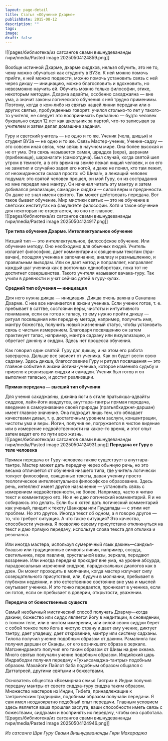 ```yaml
---
layout: page-detail
title: Статья «Обучение Дхарме»
publishDate: 2015-08-12
description: ""
tags: 
image: 
draft: false
---
```

![[pages/библиотека/из сатсангов свами вишнудевананды гири/media/Pasted image 20250504124859.png]]
  
 Вообще истинной Дхарме, дхарме сиддхов, нельзя обучить, это не то, чему можно обучаться как студенту в ВУЗе. К ней можно помочь прийти, к ней можно подвести, можно помочь установить связь с ней через дикшу — инициацию, можно благословить и вдохновить, но невозможно научить ей. Обучить можно только философии, этике, некоторым методам. Дхарма адвайты, особенно сахаджаяна — вне ума, а значит законы логического обучения к ней трудно применимы. Поэтому, когда о ком-либо из святых нашей линии передачи или о других святых, пробужденных говорят: учился столько-то лет у такого-то учителя, не следует это воспринимать буквально — будто человек буквально сидел 12 лет как школьник за партой, что-то записывал за учителем и затем делал домашние задания. 

 Гуру и светский учитель — не одно и то же. Ученик (чела, шишья) и студент ВУЗа — не одно и то же. Связь Мастер-ученик, Учение-садху — это совсем иная связь, чем связь в научном мире. Она более высокая и не от ума. Эта связь называется самая, шраддха (вера), шаранам (прибежище), шаранагати (самоотдача). Был случай, когда святой шел утром в темноте, а в это время на земле лежал нищий человек, и он его не заметил и случайно задел его ногой, и даже не понял, кто там лежит, от неожиданности сказал просто: «О Шива!», а лежащий человек подумал: это святой человек прошел, он мой Гуру, он из сострадания ко мне передал мне мантру. Он начинал читать эту мантру и затем добивался реализации, самадхи и сиддхи — силой веры и преданности. Он даже не знал имени святого. Так может действовать передача. Вот такое бывает обучение. Мир мистики святых — это не обучение в светских институтах на факультете философии. Хотя и такое обучение для некоторых не отвергается, но оно не главное.   
![[pages/библиотека/из сатсангов свами вишнудевананды гири/media/Pasted image 20250504124917.png]]
  
**Три типа обучения Дхарме. Интеллектуальное обучение** 

 Низший тип — это интеллектуальное, философское обучение. Или обучение методу. Оно необходимо для обычных людей. Учитель излагает философию, дает комментарии к священным текстам (пра-вачан), поощряя ученика к запоминанию, анализу и размышлению, и правильным выводам. Или он дает метод и поправляет, направляет каждый шаг ученика как в восточных единоборствах, пока тот не достигнет совершенства. Такого учителя называют вачака-гуру. Так учили в древности и учат сейчас детей в гуру-кулах. 

  
**Средний тип обучения — инициация** 

 Для него нужна дикша — инициация. Дикша очень важна в Санатана Дхарме. С нее все начинается в жизни ученика. Если ученик готов, т. е. пребывает в саттве, состоянии веры, чистоты и интуитивного понимания, если он готов к тапасу, то ему нужно пройти дикшу — ритуал посвящения или передачу метода, например, получить имя, мантру божества, получить новый жизненный статус, чтобы установить связь с чистым измерением. Благодаря посвящению он затем практикует тапас, например, мантра садхану или визуализацию, и обретает джняну и сиддхи. Здесь нет процесса обучения. 

 Как говорил один святой: Гуру дал дикшу, и на этом его работа завершена. Дальше все зависит от ученика. Как он будет вести свою садхану. Здесь дикша, благословение Гуру и ритуал посвящения — это главное событие в жизни йогина-ученика, которое изменило судьбу и привело к реализации сиддхи и самадхи. Ученик был готов и он выполнил тапасью, и достиг реализации. 

  
**Прямая передача — высший тип обучения** 

 Для учения сахаджаяны, джняна йоги в стиле пратьякша-адвайты сиддхов, лайя-йоги авадхутов, ануттара-тантры прямая передача, введение в самоузнавание своей природы (пратьябхиджня-даршан) имеет главное значение. Она подходит лишь тем, кто обладает качествами дивья, т. е. достаточным уровнем заслуги, концентрации, чистоты ума и веры. Йогин, получив ее, погружается в чистое видение или в измерение недвойственности на какое-то время, и этот опыт затем ведет его по пути всю жизнь.   
  ![[pages/библиотека/из сатсангов свами вишнудевананды гири/media/Pasted image 20250504124931.png]]
**Передача от Гуру в теле человека** 

 Прямая передача от Гуру-человека также существует в ануттара-тантре. Мастер может дать передачу через обычную речь, но это весьма отличается от обучения низшего типа, где учитель логически толкует философию, священные тексты, давая ученику просто теологическое интеллектуальное философское образование. Здесь речь, интеллект имеет другое назначение — установить связь с измерением недвойственности, не более. Например, часто я читаю текст и комментирую его. Но я не даю логический комментарий. Я и не собираюсь это делать. Если бы я хотел дать логический комментарий как ученый, пандит к тексту Шанкары или Гаудапады — с этим нет проблем. Но это другое. Иногда текст об одном, а я говорю другое — то, что требует ситуация. А что такое ситуация? Это качества, способности ученика. Я позволяю своему присутствию откликнуться на текст и даю прямую передачу, используя слова текста для отклика и резонанса. 

 Или иногда мастера, используя сумеречный язык дакинь—сандхья-бхашью или традиционные символы линии, например, сосуда, светильника, пера павлина, хрустальной вазы, зеркала, передают воззрение. Или иногда передача проходит вне ума, на уровне абсурда, парадоксальных изречений сиддхов, парадоксальных диалогов как в дзен. Он может проходить в молчании, когда мастер излучает силу созерцательного присутствия, или, будучи в молчании, пребывает в глубоком недеянии, и это естественное состояние вне ума и мыслей окутывает ученика. И это тонко передается, проникает в ученика, если он готов, если он пребывает в доверии, открытости, уважении. 

  
**Передача от божественных существ** 

 Самый необычный мистический способ получать Дхарму—когда дакини, божество или сиддх является йогу в медитации, в сновидении, в тонком теле, или в чистом измерении, или силой своих сиддхи берет с собой тонкое тело йога в чистую страну и дает ему учение, диктует тантру, дает упадешу, дает откровение, мантру или систему садханы. Тилопа получил учение подобным образом от дакини. Рамалинга так получил даршан от Сканды, от его возникшего образа в зеркале. Матсиендранатх получил его таким образом от Шивы на дне океана. Много святых получали учение подобным образом. Индийский царь Индрабодхи получил передачу «Гухьясамаджа-тантры» подобным образом. Махайоги Пайлот баба подобным образом общался с Даттатреей, другими святыми и божествами. 

 Основатель общества «Всемирная семья Гаятри» в Индии получил передачу мантры от своего сиддха-гуру сиддха таким образом. Множество мастеров из Индии, Тибета, принадлежащие к тантрическим традициям, подобным образом получали передачи. Я сам имел неоднократно подобный опыт передачи. Главным условием здесь является ваша прошлая заслуга, ваши способности иметь связь с божествами, сиддхами и воспринять их передачу, чтобы она сработала.  
![[pages/библиотека/из сатсангов свами вишнудевананды гири/media/Pasted image 20250504124946.png]]

*Из сатсанга Шри Гуру Свами Вишнудевананды Гири Махараджа*